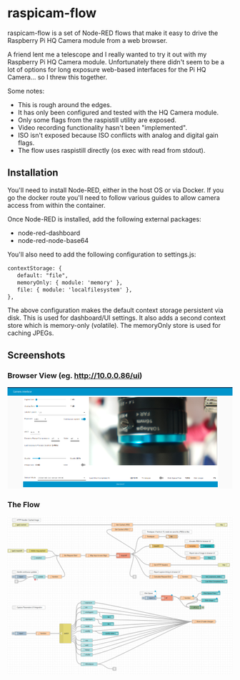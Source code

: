 # raspicam-flow

raspicam-flow is a set of Node-RED flows that make it easy to drive the Raspberry Pi HQ Camera module from a web browser.

A friend lent me a telescope and I really wanted to try it out with my Raspberry Pi HQ Camera module. Unfortunately there didn't seem to be a lot of options for long exposure web-based interfaces for the Pi HQ Camera... so I threw this together.

Some notes:
 - This is rough around the edges.
 - It has only been configured and tested with the HQ Camera module.
 - Only some flags from the raspistill utility are exposed.
 - Video recording functionality hasn't been "implemented".
 - ISO isn't exposed because ISO conflicts with analog and digital gain flags.
 - The flow uses raspistill directly (os exec with read from stdout).

## Installation
You'll need to install Node-RED, either in the host OS or via Docker. If you go the docker route you'll need to follow various guides to allow camera access from within the container.

Once Node-RED is installed, add the following external packages:

 - node-red-dashboard
 - node-red-node-base64

You'll also need to add the following configuration to settings.js:

    contextStorage: {
       default: "file",
       memoryOnly: { module: 'memory' },
       file: { module: 'localfilesystem' },
    },

The above configuration makes the default context storage persistent via disk. This is used for dashboard/UI settings. It also adds a second context store which is memory-only (volatile). The memoryOnly store is used for caching JPEGs.

## Screenshots

### Browser View (eg. http://10.0.0.86/ui)
<p align="center">
  <img src="https://github.com/aquarat/raspicam-flow/blob/master/screenshot-browser.png?raw=true" alt="The web browser view."/>
  <br/>
</p>

### The Flow
<p align="center">
  <img src="https://github.com/aquarat/raspicam-flow/blob/master/screenshot-flow.png?raw=true" alt="The flow."/>
</p>
